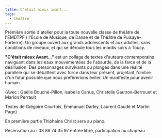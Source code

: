```yaml
---
title: C'était mieux avant...
tags: 
  - théâtre
---
```



Première sortie d'atelier pour la toute nouvelle classe de théâtre de l'EMDTPF ( l'École de Musique, de Danse et de Théâtre de Puisaye-Forterre). Un groupe ouvert aux grands adolescents et aux adultes, sans conditions de niveaux, et qui se déroule tous les mardis soirs à Toucy.

**"C'était mieux Avant..."** est un collage de textes d'auteurs contemporains naviguant dans les eaux mouvementées de l'absurde, de la farce et de la désillusion. Des personnages survivants ou plongés dans une réalité parallèle qui se débattent avec force dans leur présent, projetant l'ombre d'un futur possible que nous préfèrerions éviter. Un manifeste pour avenir humain.

{Avec : Gaëlle Bouché-Pillon, Isabelle Canus, Christelle Gautron-Berrouet et Marion Perrault

Textes de Grégoire Courtois, Emmanuel Darley, Laurent Gaudé et Martin Page}

En première partie Thiphaine Christ sera au piano.

Réservation au : 03 86 74 35 97
entrée libre, participation au chapeau
